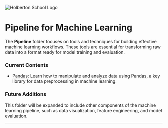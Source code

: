![Holberton School Logo](https://cdn.prod.website-files.com/6105315644a26f77912a1ada/63eea844ae4e3022154e2878_Holberton.png)

# Pipeline for Machine Learning

The **Pipeline** folder focuses on tools and techniques for building effective machine learning workflows. These tools are essential for transforming raw data into a format ready for model training and evaluation.

### Current Contents  
- [Pandas](./pandas): Learn how to manipulate and analyze data using Pandas, a key library for data preprocessing in machine learning.

### Future Additions  
This folder will be expanded to include other components of the machine learning pipeline, such as data visualization, feature engineering, and model evaluation.

---